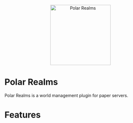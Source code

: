 <p align="center">
    <img alt="Polar Realms" height="200" src=".idea/icon.svg" width="200"/>
</p>

# Polar Realms

Polar Realms is a world management plugin for paper servers.



# Features
